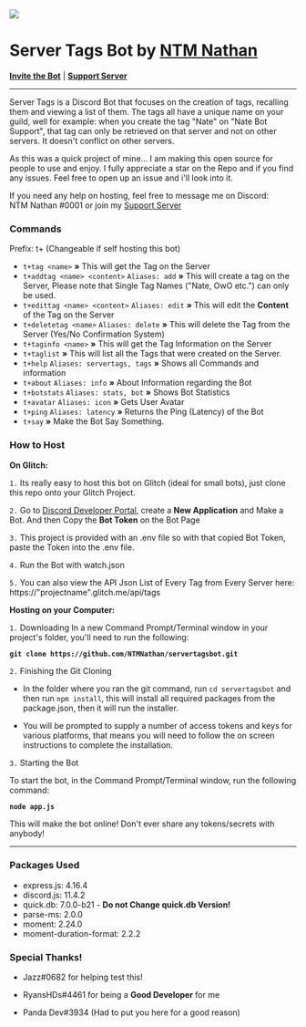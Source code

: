 <img src="https://i.imgur.com/RICdATH.png">

# Server Tags Bot by [NTM Nathan](https://ntmnathan.glitch.me/)
**[Invite the Bot](https://discordapp.com/oauth2/authorize?client_id=649805592059183134&scope=bot&permissions=0)** | **[Support Server](https://discordapp.com/invite/rvrFHCJ)**


<hr>

Server Tags is a Discord Bot that focuses on the creation of tags, recalling them and viewing a list of them. The tags all have a unique name on your guild, well for example: when you create the tag "Nate" on "Nate Bot Support", that tag can only be retrieved on that server and not on other servers. It doesn't conflict on other servers.

As this was a quick project of mine... I am making this open source for people to use and enjoy. I fully appreciate a star on the Repo and if you find any issues. Feel free to open up an issue and i'll look into it.

If you need any help on hosting, feel free to message me on Discord:<br>NTM Nathan #0001 or join my [Support Server](https://discordapp.com/invite/rvrFHCJ)

<h3>Commands</h3>
Prefix: t+ (Changeable if self hosting this bot)

- `t+tag <name>` **»** This will get the Tag on the Server
- `t+addtag <name> <content>` `Aliases: add` **»** This will create a tag on the Server, Please note that Single Tag Names ("Nate, OwO etc.") can only be used.
- `t+edittag <name> <content>` `Aliases: edit` **»** This will edit the **Content** of the Tag on the Server
- `t+deletetag <name>` `Aliases: delete` **»** This will delete the Tag from the Server (Yes/No Confirmation System)
- `t+taginfo <name>` **»** This will get the Tag Information on the Server
- `t+taglist` **»** This will list all the Tags that were created on the Server.
- `t+help` `Aliases: servertags, tags` **»** Shows all Commands and information
- `t+about` `Aliases: info` **»** About Information regarding the Bot
- `t+botstats` `Aliases: stats, bot` **»** Shows Bot Statistics
- `t+avatar` `Aliases: icon` **»** Gets User Avatar
- `t+ping` `Aliases: latency` **»** Returns the Ping (Latency) of the Bot
- `t+say` **»** Make the Bot Say Something.

<h3>
  How to Host
</h3>

**On Glitch:**

`1.` Its really easy to host this bot on Glitch (ideal for small bots), just clone this repo onto your Glitch Project.

`2.` Go to [Discord Developer Portal](https://discordapp.com/developers/applications/), create a **New Application** and Make a Bot. And then Copy the **Bot Token** on the Bot Page

`3.` This project is provided with an .env file so with that copied Bot Token, paste the Token into the .env file.

`4.` Run the Bot with watch.json

`5.` You can also view the API Json List of Every Tag from Every Server here: https://"projectname".glitch.me/api/tags

**Hosting on your Computer:**

`1.` Downloading
In a new Command Prompt/Terminal window in your project's folder, you'll need to run the following:

**`git clone https://github.com/NTMNathan/servertagsbot.git`**

`2.` Finishing the Git Cloning

- In the folder where you ran the git command, run `cd servertagsbot` and then run `npm install`, this will install all required packages from the package.json, then it will run the installer.

- You will be prompted to supply a number of access tokens and keys for various platforms, that means you will need to follow the on screen instructions to complete the installation.

`3.` Starting the Bot

To start the bot, in the Command Prompt/Terminal window, run the following command:

**`node app.js`**

This will make the bot online! Don't ever share any tokens/secrets with anybody!

<hr>

<h3>
  Packages Used
</h3>

- express.js: 4.16.4
- discord.js: 11.4.2
- quick.db: 7.0.0-b21 - **Do not Change quick.db Version!**
- parse-ms: 2.0.0
- moment: 2.24.0
- moment-duration-format: 2.2.2

<h3>
  Special Thanks!
</h3>

- Jazz#0682 for helping test this!

- RyansHDs#4461 for being a **Good Developer** for me

- Panda Dev#3934 (Had to put you here for a good reason)
